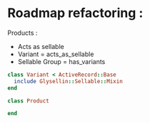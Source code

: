 # Roadmap refactoring :

Products :
  - Acts as sellable
  - Variant = acts_as_sellable
  - Sellable Group = has_variants

```ruby
class Variant < ActiveRecord::Base
  include Glysellin::Sellable::Mixin
end

class Product

end

```
